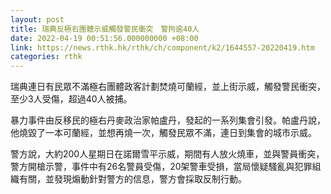 ```yaml
---
layout: post
title: 瑞典反極右團體示威觸發警民衝突　警拘逾40人
date: 2022-04-19 00:51:56.000000000 +08:00
link: https://news.rthk.hk/rthk/ch/component/k2/1644557-20220419.htm
categories: rthk
---
```


瑞典連日有民眾不滿極右團體政客計劃焚燒可蘭經，並上街示威，觸發警民衝突，至少3人受傷，超過40人被捕。

暴力事件由反移民的極右丹麥政治家帕盧丹，發起的一系列集會引發。帕盧丹說，他燒毀了一本可蘭經，並想再燒一次，觸發民眾不滿，連日到集會的城市示威。

警方說，大約200人星期日在諾爾雪平示威，期間有人放火燒車，並與警員衝突，警方開槍示警，事件中有26名警員受傷，20架警車受損，當局懷疑騷亂與犯罪組織有關，並發現煽動針對警方的信息，警方會採取反制行動。
